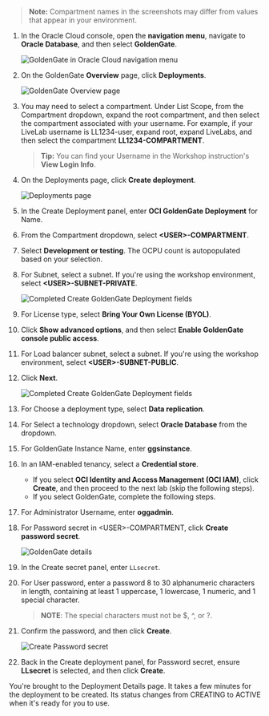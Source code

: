 <!--
    {
        "name":"Create a deployment",
        "description":"Create a deployment"
    }
-->
> **Note:** Compartment names in the screenshots may differ from values that appear in your environment.

1.  In the Oracle Cloud console, open the **navigation menu**, navigate to **Oracle Database**, and then select **GoldenGate**.

    ![GoldenGate in Oracle Cloud navigation menu](https://oracle-livelabs.github.io/goldengate/ggs-common/create/images/database-goldengate.png " ")

2.  On the GoldenGate **Overview** page, click **Deployments**.

    ![GoldenGate Overview page](https://oracle-livelabs.github.io/goldengate/ggs-common/create/images/01-02-ggs-overview.png " ")

3.  You may need to select a compartment. Under List Scope, from the Compartment dropdown, expand the root compartment, and then select the compartment associated with your username. For example, if your LiveLab username is LL1234-user, expand root, expand LiveLabs, and then select the compartment **LL1234-COMPARTMENT**.

    > **Tip:** You can find your Username in the Workshop instruction's **View Login Info**.

4.  On the Deployments page, click **Create deployment**.

    ![Deployments page](https://oracle-livelabs.github.io/goldengate/ggs-common/create/images/01-04-create-deployment.png " ")

5.  In the Create Deployment panel, enter **OCI GoldenGate Deployment** for Name.

6.  From the Compartment dropdown, select **&lt;USER&gt;-COMPARTMENT**.

7.  Select **Development or testing**. The OCPU count is autopopulated based on your selection.

8.  For Subnet, select a subnet. If you're using the workshop environment, select **&lt;USER&gt;-SUBNET-PRIVATE**.

    ![Completed Create GoldenGate Deployment fields](https://oracle-livelabs.github.io/goldengate/ggs-common/create/images/01-07-create-deployment-general-info.png " ")

9.  For License type, select **Bring Your Own License (BYOL)**.

10. Click **Show advanced options**, and then select **Enable GoldenGate console public access**.

11. For Load balancer subnet, select a subnet. If you're using the workshop environment, select **&lt;USER&gt;-SUBNET-PUBLIC**.

12. Click **Next**.

    ![Completed Create GoldenGate Deployment fields](https://oracle-livelabs.github.io/goldengate/ggs-common/create/images/01-10-create-deployment-general-info.png " ")

13. For Choose a deployment type, select **Data replication**.

14. For Select a technology dropdown, select **Oracle Database** from the dropdown.

15. For GoldenGate Instance Name, enter **ggsinstance**.

16. In an IAM-enabled tenancy, select a **Credential store**. 

    * If you select **OCI Identity and Access Management (OCI IAM)**, click **Create**, and then proceed to the next lab (skip the following steps).
    * If you select GoldenGate, complete the following steps.

17. For Administrator Username, enter **oggadmin**.

18. For Password secret in &lt;USER&gt;-COMPARTMENT, click **Create password secret**.

    ![GoldenGate details](https://oracle-livelabs.github.io/goldengate/ggs-common/create/images/01-16-create-deployment-gg-details.png " ")

19. In the Create secret panel, enter `LLsecret`.

20. For User password, enter a password 8 to 30 alphanumeric characters in length, containing at least 1 uppercase, 1 lowercase, 1 numeric, and 1 special character.

    > **NOTE**: The special characters must not be $, ^, or ?. 

21. Confirm the password, and then click **Create**.

    ![Create Password secret](https://oracle-livelabs.github.io/goldengate/ggs-common/create/images/01-21-passwordsecret.png " ")

22. Back in the Create deployment panel, for Password secret, ensure **LLsecret** is selected, and then click **Create**.

You're brought to the Deployment Details page. It takes a few minutes for the deployment to be created. Its status changes from CREATING to ACTIVE when it's ready for you to use.
